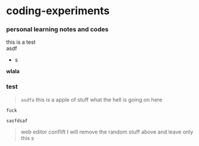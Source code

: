 # coding-experiments
### personal learning notes and codes
this is a test  
asdf  
* s  

**wlala**

### test
> `asdfa` this is a apple of stuff
> what the hell is going on here


 ```
 fuck
 ```

`sasfdsaf` 

> web editor conflift
>I will remove the random stuff above and leave only this s

